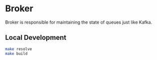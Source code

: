 # Broker
Broker is responsible for maintaining the state of queues just like Kafka.

## Local Development

```bash
make resolve
make build

```